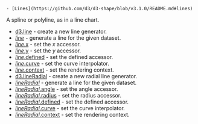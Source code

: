     - [Lines](https://github.com/d3/d3-shape/blob/v3.1.0/README.md#lines)

A spline or polyline, as in a line chart.

- [d3.line](https://github.com/d3/d3-shape/blob/v3.1.0/README.md#line) - create a new line generator.
- [_line_](https://github.com/d3/d3-shape/blob/v3.1.0/README.md#_line) - generate a line for the given dataset.
- [_line_.x](https://github.com/d3/d3-shape/blob/v3.1.0/README.md#line_x) - set the _x_ accessor.
- [_line_.y](https://github.com/d3/d3-shape/blob/v3.1.0/README.md#line_y) - set the _y_ accessor.
- [_line_.defined](https://github.com/d3/d3-shape/blob/v3.1.0/README.md#line_defined) - set the defined accessor.
- [_line_.curve](https://github.com/d3/d3-shape/blob/v3.1.0/README.md#line_curve) - set the curve interpolator.
- [_line_.context](https://github.com/d3/d3-shape/blob/v3.1.0/README.md#line_context) - set the rendering context.
- [d3.lineRadial](https://github.com/d3/d3-shape/blob/v3.1.0/README.md#lineRadial) - create a new radial line generator.
- [_lineRadial_](https://github.com/d3/d3-shape/blob/v3.1.0/README.md#_lineRadial) - generate a line for the given dataset.
- [_lineRadial_.angle](https://github.com/d3/d3-shape/blob/v3.1.0/README.md#lineRadial_angle) - set the angle accessor.
- [_lineRadial_.radius](https://github.com/d3/d3-shape/blob/v3.1.0/README.md#lineRadial_radius) - set the radius accessor.
- [_lineRadial_.defined](https://github.com/d3/d3-shape/blob/v3.1.0/README.md#lineRadial_defined) - set the defined accessor.
- [_lineRadial_.curve](https://github.com/d3/d3-shape/blob/v3.1.0/README.md#lineRadial_curve) - set the curve interpolator.
- [_lineRadial_.context](https://github.com/d3/d3-shape/blob/v3.1.0/README.md#lineRadial_context) - set the rendering context.
